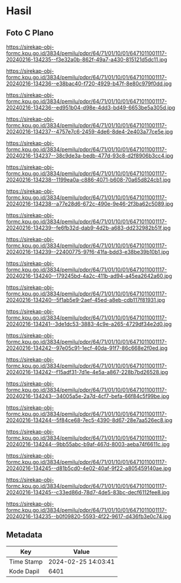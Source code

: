 # Hasil

## Foto C Plano

https://sirekap-obj-formc.kpu.go.id/3834/pemilu/pdpr/64/71/01/10/01/6471011001117-20240216-134235--f3e32a0b-862f-49a7-a430-815121d5dc11.jpg

https://sirekap-obj-formc.kpu.go.id/3834/pemilu/pdpr/64/71/01/10/01/6471011001117-20240216-134236--e38bac40-f720-4929-b47f-8e80c979f0dd.jpg

https://sirekap-obj-formc.kpu.go.id/3834/pemilu/pdpr/64/71/01/10/01/6471011001117-20240216-134236--ed951b04-d98e-4dd3-bd49-6653be5a305d.jpg

https://sirekap-obj-formc.kpu.go.id/3834/pemilu/pdpr/64/71/01/10/01/6471011001117-20240216-134237--4757e7c6-2459-4de6-8de4-2e403a77ce5e.jpg

https://sirekap-obj-formc.kpu.go.id/3834/pemilu/pdpr/64/71/01/10/01/6471011001117-20240216-134237--38c9de3a-bedb-477d-93c8-d2f8906b3cc4.jpg

https://sirekap-obj-formc.kpu.go.id/3834/pemilu/pdpr/64/71/01/10/01/6471011001117-20240216-134238--1199ea0a-c886-4071-b608-70a65d824cb1.jpg

https://sirekap-obj-formc.kpu.go.id/3834/pemilu/pdpr/64/71/01/10/01/6471011001117-20240216-134238--a77e28d6-672c-490e-9e46-2f3ba62c5089.jpg

https://sirekap-obj-formc.kpu.go.id/3834/pemilu/pdpr/64/71/01/10/01/6471011001117-20240216-134239--fe6fb32d-dab9-4d2b-a683-dd232982b51f.jpg

https://sirekap-obj-formc.kpu.go.id/3834/pemilu/pdpr/64/71/01/10/01/6471011001117-20240216-134239--22400775-97f6-41fa-bdd3-e38be39b10b1.jpg

https://sirekap-obj-formc.kpu.go.id/3834/pemilu/pdpr/64/71/01/10/01/6471011001117-20240216-134240--179245bd-4a2c-411b-ad94-a45ea2642a60.jpg

https://sirekap-obj-formc.kpu.go.id/3834/pemilu/pdpr/64/71/01/10/01/6471011001117-20240216-134240--5f1ab5e9-2aef-45ed-a8eb-cdb117f81931.jpg

https://sirekap-obj-formc.kpu.go.id/3834/pemilu/pdpr/64/71/01/10/01/6471011001117-20240216-134241--3de1dc53-3883-4c9e-a265-4729df34e2d0.jpg

https://sirekap-obj-formc.kpu.go.id/3834/pemilu/pdpr/64/71/01/10/01/6471011001117-20240216-134242--97e05c91-1ecf-40da-91f7-86c668e2f0ed.jpg

https://sirekap-obj-formc.kpu.go.id/3834/pemilu/pdpr/64/71/01/10/01/6471011001117-20240216-134242--f15adf31-7d1e-4e5a-a867-228b7bd26528.jpg

https://sirekap-obj-formc.kpu.go.id/3834/pemilu/pdpr/64/71/01/10/01/6471011001117-20240216-134243--34005a5e-2a7d-4cf7-befa-66f84c5f99be.jpg

https://sirekap-obj-formc.kpu.go.id/3834/pemilu/pdpr/64/71/01/10/01/6471011001117-20240216-134244--5f84ce68-7ec5-4390-8d67-28e7aa526ec8.jpg

https://sirekap-obj-formc.kpu.go.id/3834/pemilu/pdpr/64/71/01/10/01/6471011001117-20240216-134244--9bb55abc-b9af-467d-8003-aeba74f6611c.jpg

https://sirekap-obj-formc.kpu.go.id/3834/pemilu/pdpr/64/71/01/10/01/6471011001117-20240216-134245--d81b5cd0-4e02-40af-9f22-a805459140ae.jpg

https://sirekap-obj-formc.kpu.go.id/3834/pemilu/pdpr/64/71/01/10/01/6471011001117-20240216-134245--c33ed86d-78d7-4de5-83bc-decf6112fee8.jpg

https://sirekap-obj-formc.kpu.go.id/3834/pemilu/pdpr/64/71/01/10/01/6471011001117-20240216-134235--b0f09820-5593-4f22-9617-d436fb3e0c74.jpg


## Metadata

| Key        | Value               |
| ---------- | ------------------- |
| Time Stamp | 2024-02-25 14:03:41 |
| Kode Dapil | 6401                |



